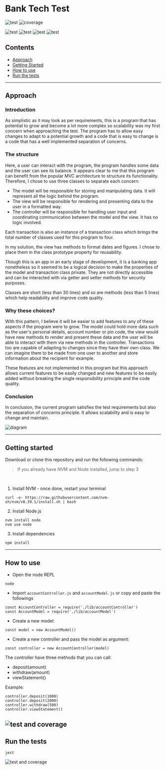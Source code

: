 # Bank Tech Test

![test](https://img.shields.io/badge/test-100%25-brightgreen?style=flat-square&logo=github)
![coverage](https://img.shields.io/badge/coverage-100%25-brightgreen?style=flat-square&logo=github)

![test](https://img.shields.io/badge/javascript-grey?style=flat-square&logo=javascript)
![test](https://img.shields.io/badge/node.js-grey?style=flat-square&logo=nodedotjs)
![test](https://img.shields.io/badge/jest-grey?style=flat-square&logo=jest)
![test](https://img.shields.io/badge/eslint-grey?style=flat-square&logo=eslint)

## Contents
  - [Approach](#approach)
  - [Getting Started](#getting-started)
  - [How to use](#how-to-use)
  - [Run the tests](#run-the-tests)
---
## Approach
### Introduction
As simplistic as it may look as per requirements, this is a program that has potential to grow and become a lot more complex so scalability was my first concern when approaching the test. The program has to allow easy changes to adapt to a potential growth and a code that is easy to change is a code that has a well implemented separation of concerns. 

### The structure
Here, a user can interact with the program, the program handles some data and the user can see its balance. It appears clear to me that this program can benefit from the popular MVC architecture to structure its functionality. Therefore, I chose to use three classes to separate each concern:
  - The model will be responsible for storing and manipulating data. It will represent all the logic behind the program.
  - The view will be responsible for rendering and presenting data to the user in a formatted way.
  - The controller will be responsible for handling user input and coordinating communication between the model and the view. It has no logic involved.

Each transaction is also an instance of a transaction class which brings the total number of classes used for this program to four.

In my solution, the view has methods to format dates and figures. I chose to place them in the class prototype property for reusability. 

Though this is an app in an early stage of development, it is a banking app nonetheless so it seemed to be a logical decision to make the properties of the model and transaction class private. They are not directly accessible and can be interacted with via getter and setter methods for security purposes.

Classes are short (less than 30 lines) and so are methods (less than 5 lines) which help readability and improve code quality.

### Why these choices?
With this pattern, I believe it will be easier to add features to any of these aspects if the program were to grow. The model could hold more data such as the user's personal details, account number or pin code, the view would have new methods to render and present these data and the user will be able to interact with them via new methods in the controller. Transactions too are capable of adapting to changes since they have their own class. We can imagine them to be made from one user to another and store information about the recipient for example.

These features are not implemented in this program but this approach allows current features to be easily changed and new features to be easily added without breaking the single responsibility principle and the code quality.

### Conclusion
In conclusion, the current program satisfies the test requirements but also the separation of concerns principle. It allows scalability and is easy to change and maintain.

![diagram](/images/diagram.png)

---
## Getting started

Download or clone this repository and run the following commands:
> If you already have NVM and Node installed, jump to step 3
<br>

1. Install NVM - once done, restart your terminal
```
curl -o- https://raw.githubusercontent.com/nvm-sh/nvm/v0.39.1/install.sh | bash
```
2. Install Node.js
```
nvm install node
nvm use node
```
3. Install dependencies
```
npm install
```
---
## How to use
  - Open the node REPL
```
node
```
  - Import `accountController.js` and `accountModel.js` or copy and paste the followings
```
const AccountController = require('./lib/accountController')
const AccountModel = require('./lib/accountModel')
```
  - Create a new model:
```
const model = new AccountModel()
```
  - Create a new controller and pass the model as argument:
```
const controller = new AccountController(model)
```

The controller have three methods that you can call:
  - deposit(amount)
  - withdraw(amount)
  - viewStatement()
  
Example:
```
controller.deposit(1000)
controller.deposit(2000)
controller.withdraw(500)
controller.viewStatement()
```
![test and coverage](/images/running_the_program.png)
---
## Run the tests
```
jest
```
![test and coverage](/images/tests_and_coverage.png)

